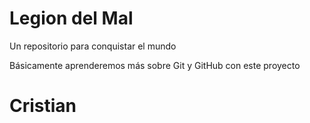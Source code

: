 # Legion del Mal
Un repositorio para conquistar el mundo

Básicamente aprenderemos más sobre Git y GitHub con este proyecto

# Cristian